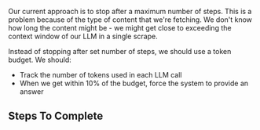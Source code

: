 Our current approach is to stop after a maximum number of steps. This is a problem because of the type of content that we're fetching. We don't know how long the content might be - we might get close to exceeding the context window of our LLM in a single scrape.

Instead of stopping after set number of steps, we should use a token budget. We should:

- Track the number of tokens used in each LLM call
- When we get within 10% of the budget, force the system to provide an answer

## Steps To Complete
